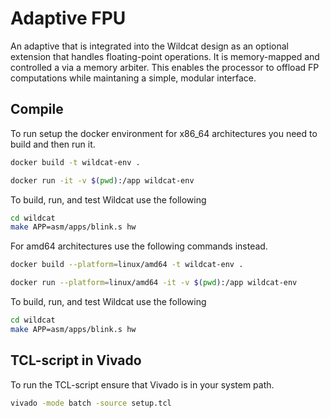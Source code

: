 # Adaptive FPU
An adaptive that is integrated into the Wildcat design as an optional extension that handles floating-point operations. It is memory-mapped and controlled a via a memory arbiter. This enables the processor to offload FP computations while maintaning a simple, modular interface.


## Compile
To run setup the docker environment for x86_64 architectures you need to build and then run it. 
```bash
docker build -t wildcat-env .
````
```bash
docker run -it -v $(pwd):/app wildcat-env
````
To build, run, and test Wildcat use the following 
```bash
cd wildcat
make APP=asm/apps/blink.s hw
```

For amd64 architectures use the following commands instead.
```bash
docker build --platform=linux/amd64 -t wildcat-env .
````
```bash
docker run --platform=linux/amd64 -it -v $(pwd):/app wildcat-env
````
To build, run, and test Wildcat use the following 
```bash
cd wildcat
make APP=asm/apps/blink.s hw
```


## TCL-script in Vivado

To run the TCL-script ensure that Vivado is in your system path. 
```bash
vivado -mode batch -source setup.tcl
```



